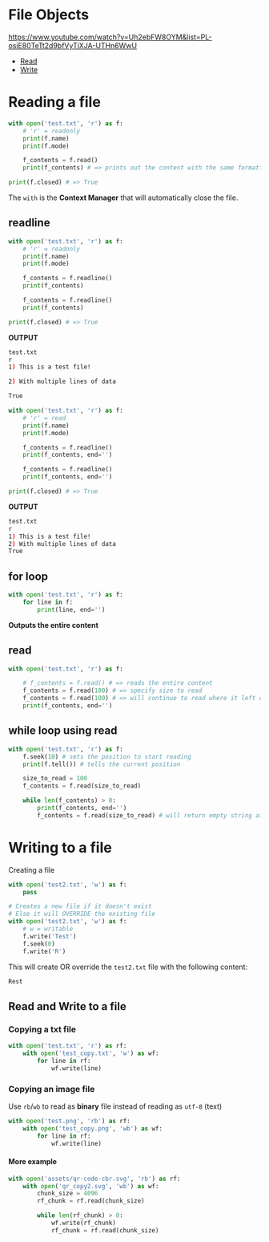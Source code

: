 # File Objects

https://www.youtube.com/watch?v=Uh2ebFW8OYM&list=PL-osiE80TeTt2d9bfVyTiXJA-UTHn6WwU

- [Read](#reading-a-file)
- [Write](#writing-to-a-file)

# Reading a file

```py
with open('test.txt', 'r') as f:
    # 'r' = readonly
    print(f.name)
    print(f.mode)

    f_contents = f.read()
    print(f_contents) # => prints out the content with the same formatting

print(f.closed) # => True
```

The `with` is the **Context Manager** that will automatically close the file.

## readline

```py
with open('test.txt', 'r') as f:
    # 'r' = readonly
    print(f.name)
    print(f.mode)

    f_contents = f.readline()
    print(f_contents)

    f_contents = f.readline()
    print(f_contents)

print(f.closed) # => True
```

**OUTPUT**

```bash
test.txt
r
1) This is a test file!

2) With multiple lines of data

True
```

```py
with open('test.txt', 'r') as f:
    # 'r' = read
    print(f.name)
    print(f.mode)

    f_contents = f.readline()
    print(f_contents, end='')

    f_contents = f.readline()
    print(f_contents, end='')

print(f.closed) # => True
```

**OUTPUT**

```bash
test.txt
r
1) This is a test file!
2) With multiple lines of data
True
```

## for loop

```py
with open('test.txt', 'r') as f:
    for line in f:
        print(line, end='')
```

**Outputs the entire content**

## read

```py
with open('test.txt', 'r') as f:

    # f_contents = f.read() # => reads the entire content
    f_contents = f.read(100) # => specify size to read
    f_contents = f.read(100) # => will continue to read where it left of
    print(f_contents, end='')
```

## while loop using read

```py
with open('test.txt', 'r') as f:
    f.seek(10) # sets the position to start reading
    print(f.tell()) # tells the current position

    size_to_read = 100
    f_contents = f.read(size_to_read)

    while len(f_contents) > 0:
        print(f_contents, end='')
        f_contents = f.read(size_to_read) # will return empty string at the last part, thus, 0 length
```

# Writing to a file

Creating a file

```py
with open('test2.txt', 'w') as f:
    pass
```

```py
# Creates a new file if it doesn't exist
# Else it will OVERRIDE the existing file
with open('test2.txt', 'w') as f:
    # w = writable
    f.write('Test')
    f.seek(0)
    f.write('R')
```

This will create OR override the `test2.txt` file with the following content:

```txt
Rest
```

## Read and Write to a file

### Copying a txt file

```py
with open('test.txt', 'r') as rf:
    with open('test_copy.txt', 'w') as wf:
        for line in rf:
            wf.write(line)
```

### Copying an image file

Use `rb`/`wb` to read as **binary** file instead of reading as `utf-8` (text)

```py
with open('test.png', 'rb') as rf:
    with open('test_copy.png', 'wb') as wf:
        for line in rf:
            wf.write(line)
```

#### More example

```py
with open('assets/qr-code-cbr.svg', 'rb') as rf:
    with open('qr_copy2.svg', 'wb') as wf:
        chunk_size = 4096
        rf_chunk = rf.read(chunk_size)

        while len(rf_chunk) > 0:
            wf.write(rf_chunk)
            rf_chunk = rf.read(chunk_size)
```
